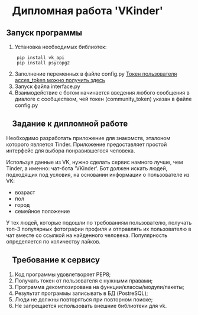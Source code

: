 <h1 tabindex="-1" dir="auto"><a id="user-content-дипломная-работа-vkinder" class="anchor" aria-hidden="true" href="#дипломная-работа-vkinder"><svg class="octicon octicon-link" viewBox="0 0 16 16" version="1.1" width="16" height="16" aria-hidden="true"></a>Дипломная работа 'VKinder'</h1>
<h2 tabindex="-1" dir="auto"><a id="user-content-запуск-программы" class="anchor" aria-hidden="true" href="#запуск-программы"></a>Запуск программы</h2>
<ol dir="auto">
<li>Установка необходимых библиотек:</li>
</ol>
<div class="snippet-clipboard-content notranslate position-relative overflow-auto"><pre class="notranslate"><code>    pip install vk_api
    pip install psycopg2
</code></pre><div class="zeroclipboard-container position-absolute right-0 top-0">
    <clipboard-copy aria-label="Copy" class="ClipboardButton btn js-clipboard-copy m-2 p-0 tooltipped-no-delay" data-copy-feedback="Copied!" data-tooltip-direction="w" value="    pip install vk_api
    pip install psycopg2" tabindex="0" role="button">
    </clipboard-copy>
  </div></div>
  <ol start="2" dir="auto">
<li>Заполнение переменных в файле config.py     <a href="https://vkhost.github.io/" rel="nofollow">Токен пользователя acces_token можно получить здесь</a></li>
<li>Запуск файла interface.py</li>
<li>Взаимодействие с ботом начинается введения любого сообщения в диалоге с сообществом, чей токен (community_token) указан в файле config.py</li>
</ol>
<h2 tabindex="-1" dir="auto"><a id="user-content-задание-к-дипломной-работе" class="anchor" aria-hidden="true" href="#задание-к-дипломной-работе"><svg class="octicon octicon-link" viewBox="0 0 16 16" version="1.1" width="16" height="16" aria-hidden="true"></a>Задание к дипломной работе</h2>
<p dir="auto">Необходимо разработать приложение для знакомств, эталоном которого является Tinder. Приложение предоставляет простой интерфейс для выбора понравившегося человека.</p>
<p dir="auto">Используя данные из VK, нужно сделать сервис намного лучше, чем Tinder, а именно: чат-бота 'VKinder'. Бот должен искать людей, подходящих под условия, на основании информации о пользователе из VK:</p>
<ul dir="auto">
<li>возраст</li>
<li>пол</li>
<li>город</li>
<li>семейное положение</li>
</ul>
<p dir="auto">У тех людей, которые подошли по требованиям пользователю, получать топ-3 популярных фотографии профиля и отправлять их пользователю в чат вместе со ссылкой на найденного человека.
Популярность определяется по количеству лайков.</p>
<h2 tabindex="-1" dir="auto"><a id="user-content-требование-к-сервису" class="anchor" aria-hidden="true" href="#требование-к-сервису"><svg class="octicon octicon-link" viewBox="0 0 16 16" version="1.1" width="16" height="16" aria-hidden="true"></a>Требование к сервису</h2>
<ol dir="auto">
<li>Код программы удовлетворяет PEP8;</li>
<li>Получать токен от пользователя с нужными правами;</li>
<li>Программа декомпозирована на функции/классы/модули/пакеты;</li>
<li>Результат программы записывать в БД (PostreSQL);</li>
<li>Люди не должны повторяться при повторном поиске;</li>
<li>Не запрещается использовать внешние библиотеки для vk.</li>
</ol>
